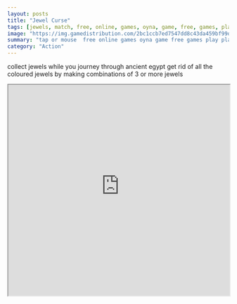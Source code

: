 ```yaml
---
layout: posts
title: "Jewel Curse"
tags: [jewels, match, free, online, games, oyna, game, free, games, play, play, games]
image: "https://img.gamedistribution.com/2bc1ccb7ed7547dd8c43da459bf99dd2.jpg"
summary: "tap or mouse  free online games oyna game free games play play games"
category: "Action"
---
```


collect jewels while you journey through ancient egypt get rid of all the coloured jewels by making combinations of 3 or more jewels

<iframe width="100%" height="480px;" src="https://html5.gamedistribution.com/2bc1ccb7ed7547dd8c43da459bf99dd2/"></iframe>